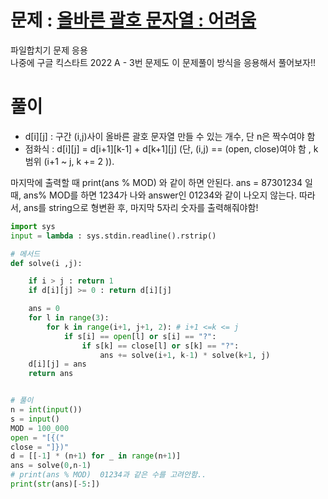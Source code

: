 # 문제 : [올바른 괄호 문자열 : 어려움](https://www.acmicpc.net/problem/3012)

파일합치기 문제 응용  
나중에 구글 킥스타트 2022 A - 3번 문제도 이 문제풀이 방식을 응용해서 풀어보자!!  

# 풀이
- d[i][j] : 구간 (i,j)사이 올바른 괄호 문자열 만들 수 있는 개수, 단 n은 짝수여야 함  
- 점화식 : d[i][j] = d[i+1][k-1] + d[k+1][j] (단, (i,j) == (open, close)여야 함 , k 범위 (i+1 ~ j, k += 2 )). 

마지막에 출력할 때 print(ans % MOD) 와 같이 하면 안된다. ans = 87301234 일 때, ans% MOD를 하면 1234가 나와 answer인 01234와 같이 나오지 않는다.
따라서, ans를 string으로 형변환 후, 마지막 5자리 숫자를 출력해줘야함!
```python
import sys
input = lambda : sys.stdin.readline().rstrip()

# 메서드
def solve(i ,j):

    if i > j : return 1
    if d[i][j] >= 0 : return d[i][j]

    ans = 0
    for l in range(3):
        for k in range(i+1, j+1, 2): # i+1 <=k <= j
            if s[i] == open[l] or s[i] == "?":
                if s[k] == close[l] or s[k] == "?":
                    ans += solve(i+1, k-1) * solve(k+1, j)
    d[i][j] = ans
    return ans


# 풀이
n = int(input())
s = input()
MOD = 100_000
open = "[{("
close = "]})"
d = [[-1] * (n+1) for _ in range(n+1)]
ans = solve(0,n-1)
# print(ans % MOD)  01234과 같은 수를 고려안함..
print(str(ans)[-5:])
```
